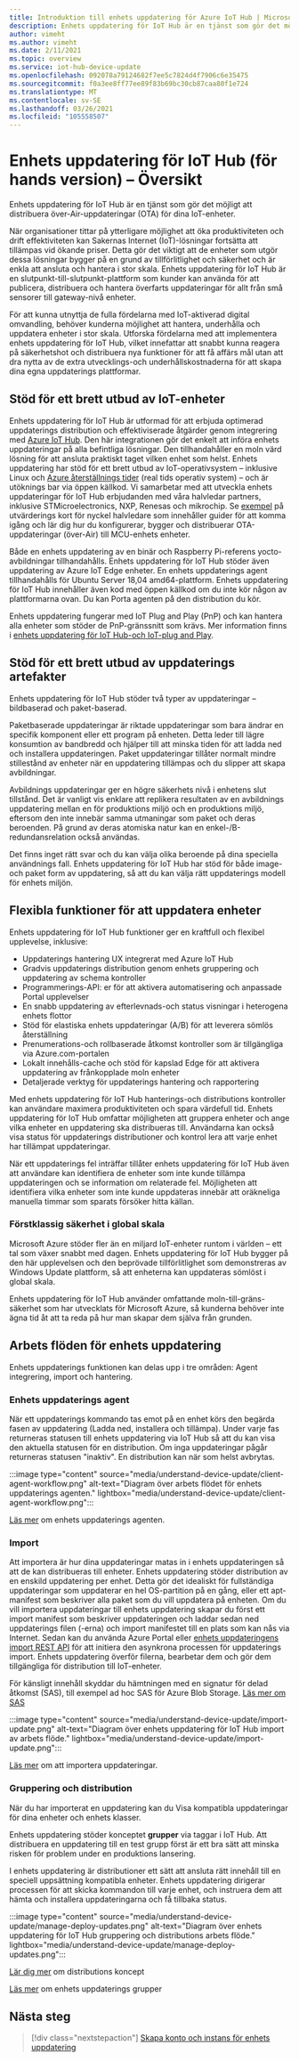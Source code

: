```yaml
---
title: Introduktion till enhets uppdatering för Azure IoT Hub | Microsoft Docs
description: Enhets uppdatering för IoT Hub är en tjänst som gör det möjligt att distribuera över-Air-uppdateringar (OTA) för dina IoT-enheter.
author: vimeht
ms.author: vimeht
ms.date: 2/11/2021
ms.topic: overview
ms.service: iot-hub-device-update
ms.openlocfilehash: 092078a79124682f7ee5c7824d4f7906c6e35475
ms.sourcegitcommit: f0a3ee8ff77ee89f83b69bc30cb87caa80f1e724
ms.translationtype: MT
ms.contentlocale: sv-SE
ms.lasthandoff: 03/26/2021
ms.locfileid: "105558507"
---
```

# <a name="device-update-for-iot-hub-preview-overview"></a>Enhets uppdatering för IoT Hub (för hands version) – Översikt

Enhets uppdatering för IoT Hub är en tjänst som gör det möjligt att distribuera över-Air-uppdateringar (OTA) för dina IoT-enheter.

När organisationer tittar på ytterligare möjlighet att öka produktiviteten och drift effektiviteten kan Sakernas Internet (IoT)-lösningar fortsätta att tillämpas vid ökande priser. Detta gör det viktigt att de enheter som utgör dessa lösningar bygger på en grund av tillförlitlighet och säkerhet och är enkla att ansluta och hantera i stor skala. Enhets uppdatering för IoT Hub är en slutpunkt-till-slutpunkt-plattform som kunder kan använda för att publicera, distribuera och hantera överfarts uppdateringar för allt från små sensorer till gateway-nivå enheter. 

För att kunna utnyttja de fulla fördelarna med IoT-aktiverad digital omvandling, behöver kunderna möjlighet att hantera, underhålla och uppdatera enheter i stor skala. Utforska fördelarna med att implementera enhets uppdatering för IoT Hub, vilket innefattar att snabbt kunna reagera på säkerhetshot och distribuera nya funktioner för att få affärs mål utan att dra nytta av de extra utvecklings-och underhållskostnaderna för att skapa dina egna uppdaterings plattformar.

## <a name="support-for-a-wide-range-of-iot-devices"></a>Stöd för ett brett utbud av IoT-enheter


Enhets uppdatering för IoT Hub är utformad för att erbjuda optimerad uppdaterings distribution och effektiviserade åtgärder genom integrering med [Azure IoT Hub](https://azure.microsoft.com/en-us/services/iot-hub/). Den här integrationen gör det enkelt att införa enhets uppdateringar på alla befintliga lösningar. Den tillhandahåller en moln värd lösning för att ansluta praktiskt taget vilken enhet som helst. Enhets uppdatering har stöd för ett brett utbud av IoT-operativsystem – inklusive Linux och [Azure återställnings tider](https://azure.microsoft.com/en-us/services/rtos/) (real tids operativ system) – och är utöknings bar via öppen källkod. Vi samarbetar med att utveckla enhets uppdateringar för IoT Hub erbjudanden med våra halvledar partners, inklusive STMicroelectronics, NXP, Renesas och mikrochip. Se [exempel](https://github.com/azure-rtos/samples/tree/PublicPreview/ADU) på utvärderings kort för nyckel halvledare som innehåller guider för att komma igång och lär dig hur du konfigurerar, bygger och distribuerar OTA-uppdateringar (över-Air) till MCU-enhets enheter. 

Både en enhets uppdatering av en binär och Raspberry Pi-referens yocto-avbildningar tillhandahålls.
Enhets uppdatering för IoT Hub stöder även uppdatering av Azure IoT Edge enheter. En enhets uppdaterings agent tillhandahålls för Ubuntu Server 18,04 amd64-plattform. Enhets uppdatering för IoT Hub innehåller även kod med öppen källkod om du inte kör någon av plattformarna ovan. Du kan Porta agenten på den distribution du kör.

Enhets uppdatering fungerar med IoT Plug and Play (PnP) och kan hantera alla enheter som stöder de PnP-gränssnitt som krävs. Mer information finns i [enhets uppdatering för IoT Hub-och IoT-plug and Play](device-update-plug-and-play.md).

## <a name="support-for-a-wide-range-of-update-artifacts"></a>Stöd för ett brett utbud av uppdaterings artefakter

Enhets uppdatering för IoT Hub stöder två typer av uppdateringar – bildbaserad och paket-baserad.

Paketbaserade uppdateringar är riktade uppdateringar som bara ändrar en specifik komponent eller ett program på enheten. Detta leder till lägre konsumtion av bandbredd och hjälper till att minska tiden för att ladda ned och installera uppdateringen. Paket uppdateringar tillåter normalt mindre stillestånd av enheter när en uppdatering tillämpas och du slipper att skapa avbildningar.

Avbildnings uppdateringar ger en högre säkerhets nivå i enhetens slut tillstånd. Det är vanligt vis enklare att replikera resultaten av en avbildnings uppdatering mellan en för produktions miljö och en produktions miljö, eftersom den inte innebär samma utmaningar som paket och deras beroenden.
På grund av deras atomiska natur kan en enkel-/B-redundansrelation också användas.

Det finns inget rätt svar och du kan välja olika beroende på dina speciella användnings fall. Enhets uppdatering för IoT Hub har stöd för både image-och paket form av uppdatering, så att du kan välja rätt uppdaterings modell för enhets miljön.

## <a name="flexible-features-for-updating-devices"></a>Flexibla funktioner för att uppdatera enheter

Enhets uppdatering för IoT Hub funktioner ger en kraftfull och flexibel upplevelse, inklusive:

* Uppdaterings hantering UX integrerat med Azure IoT Hub
* Gradvis uppdaterings distribution genom enhets gruppering och uppdatering av schema kontroller
* Programmerings-API: er för att aktivera automatisering och anpassade Portal upplevelser
* En snabb uppdatering av efterlevnads-och status visningar i heterogena enhets flottor
* Stöd för elastiska enhets uppdateringar (A/B) för att leverera sömlös återställning
* Prenumerations-och rollbaserade åtkomst kontroller som är tillgängliga via Azure.com-portalen
* Lokalt innehålls-cache och stöd för kapslad Edge för att aktivera uppdatering av frånkopplade moln enheter
* Detaljerade verktyg för uppdaterings hantering och rapportering 

Med enhets uppdatering för IoT Hub hanterings-och distributions kontroller kan användare maximera produktiviteten och spara värdefull tid. Enhets uppdatering för IoT Hub omfattar möjligheten att gruppera enheter och ange vilka enheter en uppdatering ska distribueras till. Användarna kan också visa status för uppdaterings distributioner och kontrol lera att varje enhet har tillämpat uppdateringar.

När ett uppdaterings fel inträffar tillåter enhets uppdatering för IoT Hub även att användare kan identifiera de enheter som inte kunde tillämpa uppdateringen och se information om relaterade fel. Möjligheten att identifiera vilka enheter som inte kunde uppdateras innebär att oräkneliga manuella timmar som sparats försöker hitta källan.

### <a name="best-in-class-security-at-global-scale"></a>Förstklassig säkerhet i global skala

Microsoft Azure stöder fler än en miljard IoT-enheter runtom i världen – ett tal som växer snabbt med dagen. Enhets uppdatering för IoT Hub bygger på den här upplevelsen och den beprövade tillförlitlighet som demonstreras av Windows Update plattform, så att enheterna kan uppdateras sömlöst i global skala.

Enhets uppdatering för IoT Hub använder omfattande moln-till-gräns-säkerhet som har utvecklats för Microsoft Azure, så kunderna behöver inte ägna tid åt att ta reda på hur man skapar dem själva från grunden.


## <a name="device-update-workflows"></a>Arbets flöden för enhets uppdatering

Enhets uppdaterings funktionen kan delas upp i tre områden: Agent integrering, import och hantering.

### <a name="device-update-agent"></a>Enhets uppdaterings agent

När ett uppdaterings kommando tas emot på en enhet körs den begärda fasen av uppdatering (Ladda ned, installera och tillämpa). Under varje fas returneras statusen till enhets uppdatering via IoT Hub så att du kan visa den aktuella statusen för en distribution. Om inga uppdateringar pågår returneras statusen "inaktiv". En distribution kan när som helst avbrytas.

:::image type="content" source="media/understand-device-update/client-agent-workflow.png" alt-text="Diagram över arbets flödet för enhets uppdaterings agenten." lightbox="media/understand-device-update/client-agent-workflow.png":::

[Läs mer](device-update-agent-overview.md) om enhets uppdaterings agenten. 

### <a name="importing"></a>Import

Att importera är hur dina uppdateringar matas in i enhets uppdateringen så att de kan distribueras till enheter. Enhets uppdatering stöder distribution av en enskild uppdatering per enhet. Detta gör det idealiskt för fullständiga uppdateringar som uppdaterar en hel OS-partition på en gång, eller ett apt-manifest som beskriver alla paket som du vill uppdatera på enheten. Om du vill importera uppdateringar till enhets uppdatering skapar du först ett import manifest som beskriver uppdateringen och laddar sedan ned uppdaterings filen (-erna) och import manifestet till en plats som kan nås via Internet. Sedan kan du använda Azure Portal eller [enhets uppdateringens import REST API](https://github.com/Azure/iot-hub-device-update/tree/main/docs/publish-api-reference) för att initiera den asynkrona processen för uppdaterings import. Enhets uppdatering överför filerna, bearbetar dem och gör dem tillgängliga för distribution till IoT-enheter.

För känsligt innehåll skyddar du hämtningen med en signatur för delad åtkomst (SAS), till exempel ad hoc SAS för Azure Blob Storage. [Läs mer om SAS](../storage/common/storage-sas-overview.md)

:::image type="content" source="media/understand-device-update/import-update.png" alt-text="Diagram över enhets uppdatering för IoT Hub import av arbets flöde." lightbox="media/understand-device-update/import-update.png":::

[Läs mer](import-concepts.md) om att importera uppdateringar. 

### <a name="grouping-and-deployment"></a>Gruppering och distribution

När du har importerat en uppdatering kan du Visa kompatibla uppdateringar för dina enheter och enhets klasser.

Enhets uppdatering stöder konceptet **grupper** via taggar i IoT Hub. Att distribuera en uppdatering till en test grupp först är ett bra sätt att minska risken för problem under en produktions lansering.

I enhets uppdatering är distributioner ett sätt att ansluta rätt innehåll till en speciell uppsättning kompatibla enheter. Enhets uppdatering dirigerar processen för att skicka kommandon till varje enhet, och instruera dem att hämta och installera uppdateringarna och få tillbaka status.

:::image type="content" source="media/understand-device-update/manage-deploy-updates.png" alt-text="Diagram över enhets uppdatering för IoT Hub gruppering och distributions arbets flöde." lightbox="media/understand-device-update/manage-deploy-updates.png":::

[Lär dig mer](device-update-compliance.md) om distributions koncept

[Läs mer](device-update-groups.md) om enhets uppdaterings grupper


## <a name="next-steps"></a>Nästa steg

> [!div class="nextstepaction"]
> [Skapa konto och instans för enhets uppdatering](create-device-update-account.md)